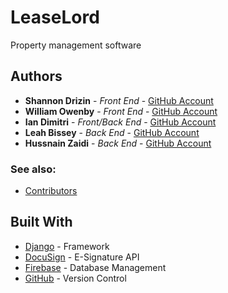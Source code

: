 # LeaseLord

Property management software

## Authors

* **Shannon Drizin** - *Front End* - [GitHub Account](https://github.com/shannondrizin )
* **William Owenby** - *Front End* - [GitHub Account](https://github.com/william-c-owenby)
* **Ian Dimitri** - *Front/Back End* - [GitHub Account](https://github.com/imd15)
* **Leah Bissey** - *Back End* - [GitHub Account](https://github.com/Leahbissey)
* **Hussnain Zaidi** - *Back End* - [GitHub Account](https://github.com/hmz99)

### See also:
* [Contributors](https://github.com/LeaseLord/LeaseLordWeb/graphs/contributors)

## Built With

* [Django](https://www.djangoproject.com/) - Framework
* [DocuSign](https://www.docusign.com/) - E-Signature API
* [Firebase](https://firebase.google.com/) - Database Management
* [GitHub](https://github.com/) - Version Control
